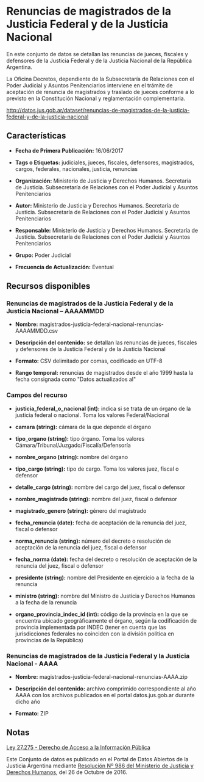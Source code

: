 Renuncias de magistrados de la Justicia Federal y de la Justicia Nacional
=========================================================================

En este conjunto de datos se detallan las renuncias de jueces, fiscales y defensores de la Justicia Federal y de la Justicia Nacional de la República Argentina.

La Oficina Decretos, dependiente de la Subsecretaría de Relaciones con el Poder Judicial y Asuntos Penitenciarios interviene en el trámite de aceptación de renuncia de magistrados y traslado de jueces conforme a lo previsto en la Constitución Nacional y reglamentación complementaria.

http://datos.jus.gob.ar/dataset/renuncias-de-magistrados-de-la-justicia-federal-y-de-la-justicia-nacional

Características
---------------

-   **Fecha de Primera Publicación:** 16/06/2017

-   **Tags o Etiquetas:** judiciales, jueces, fiscales, defensores, magistrados, cargos, federales, nacionales, justicia, renuncias

-   **Organización:** Ministerio de Justicia y Derechos Humanos. Secretaría de Justicia. Subsecretaría de Relaciones con el Poder Judicial y Asuntos Penitenciarios

-   **Autor:** Ministerio de Justicia y Derechos Humanos. Secretaría de Justicia. Subsecretaría de Relaciones con el Poder Judicial y Asuntos Penitenciarios

-   **Responsable:** Ministerio de Justicia y Derechos Humanos. Secretaría de Justicia. Subsecretaría de Relaciones con el Poder Judicial y Asuntos Penitenciarios

-   **Grupo:** Poder Judicial

-   **Frecuencia de Actualización:** Eventual

Recursos disponibles
--------------------

### Renuncias de magistrados de la Justicia Federal y de la Justicia Nacional – AAAAMMDD

-   **Nombre:** magistrados-justicia-federal-nacional-renuncias-AAAAMMDD.csv

-   **Descripción del contenido:** se detallan las renuncias de jueces, fiscales y defensores de la Justicia Federal y de la Justicia Nacional

-   **Formato:** CSV delimitado por comas, codificado en UTF-8

-   **Rango temporal:** renuncias de magistrados desde el año 1999 hasta la fecha consignada como "Datos actualizados al"

### Campos del recurso

-   **justicia_federal_o_nacional (int):** indica si se trata de un órgano de la justicia federal o nacional. Toma los valores Federal/Nacional

-   **camara (string):** cámara de la que depende el órgano

-   **tipo_organo (string):** tipo órgano. Toma los valores Cámara/Tribunal/Juzgado/Fiscalía/Defensoría

-   **nombre_organo (string):** nombre del órgano

-   **tipo_cargo (string):** tipo de cargo. Toma los valores juez, fiscal o defensor

-   **detalle_cargo (string):** nombre del cargo del juez, fiscal o defensor

-   **nombre_magistrado (string):** nombre del juez, fiscal o defensor

-   **magistrado_genero (string):** género del magistrado

-   **fecha_renuncia (date):** fecha de aceptación de la renuncia del juez, fiscal o defensor

-   **norma_renuncia (string):** número del decreto o resolución de aceptación de la renuncia del juez, fiscal o defensor

-   **fecha_norma (date):** fecha del decreto o resolución de aceptación de la renuncia del juez, fiscal o defensor

-   **presidente (string):** nombre del Presidente en ejercicio a la fecha de la renuncia

-   **ministro (string):** nombre del Ministro de Justicia y Derechos Humanos a la fecha de la renuncia

-   **organo_provincia_indec_id (int):** código de la provincia en la que se encuentra ubicado geográficamente el órgano, según la codificación de provincia implementada por INDEC (tener en cuenta que las jurisdicciones federales no coinciden con la división política en provincias de la República)

### Renuncias de magistrados de la Justicia Federal y la Justicia Nacional - AAAA

- **Nombre:** magistrados-justicia-federal-nacional-renuncias-AAAA.zip

- **Descripción del contenido:** archivo comprimido correspondiente al año AAAA con los archivos publicados en el portal datos.jus.gob.ar durante dicho año

- **Formato:** ZIP

Notas
-----

[Ley 27.275 - Derecho de Acceso a la Información Pública]( http://servicios.infoleg.gob.ar/infolegInternet/anexos/265000-269999/265949/norma.htm)

Este Conjunto de datos es publicado en el Portal de Datos Abiertos de la Justicia Argentina mediante [Resolución Nº 986 del Ministerio de Justicia y Derechos Humanos](http://datos.jus.gob.ar/resoluciones/RESOL-2016-986-E-APN-MJ.pdf), del 26 de Octubre de 2016.
